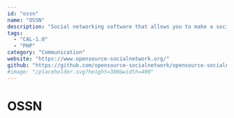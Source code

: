 ```yaml
---
id: "ossn"
name: "OSSN"
description: "Social networking software that allows you to make a social networking website and helps your members build social relationships, with people who share similar professional or personal interests."
tags:
  - "CAL-1.0"
  - "PHP"
category: "Communication"
website: "https://www.opensource-socialnetwork.org/"
github: "https://github.com/opensource-socialnetwork/opensource-socialnetwork"
#image: "/placeholder.svg?height=300&width=400"
---
```


# OSSN

